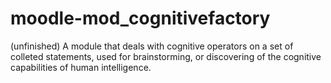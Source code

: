 moodle-mod_cognitivefactory
===========================

(unfinished) A module that deals with cognitive operators on a set of colleted statements, used for brainstorming, or discovering of the cognitive capabilities of human intelligence.